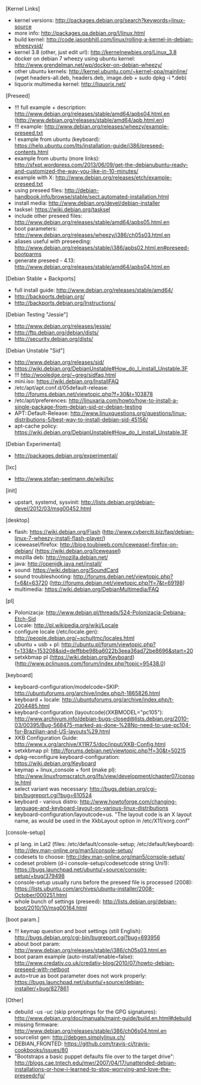 [Kernel Links]
 - kernel versions: http://packages.debian.org/search?keywords=linux-source
 - more info: http://packages.qa.debian.org/l/linux.html
 - build kernel: http://code.jasonbhill.com/linux/rolling-a-kernel-in-debian-wheezysid/
 - kernel 3.8 (other, just edit url): http://kernelnewbies.org/Linux_3.8
 - docker on debian 7 wheezy using ubuntu kernel: http://www.grendelman.net/wp/docker-on-debian-wheezy/
 - other ubuntu kernels: http://kernel.ubuntu.com/~kernel-ppa/mainline/  (wget headers-all.deb, headers.deb, image.deb + sudo dpkg -i *.deb)
 - liquorix multimedia kernel: http://liquorix.net/

[Preseed]
 - !!! full example + description: http://www.debian.org/releases/stable/amd64/apbs04.html.en (http://www.debian.org/releases/stable/amd64/apb.html.en)
 - !!! example: http://www.debian.org/releases/wheezy/example-preseed.txt
 - ! example from ubuntu (keyboard): https://help.ubuntu.com/lts/installation-guide/i386/preseed-contents.html
 - example from ubuntu (more links): http://sfxpt.wordpress.com/2013/06/09/get-the-debianubuntu-ready-and-customized-the-way-you-like-in-10-minutes/
 - example with X: http://www.debian.org/releases/etch/example-preseed.txt
 - using preseed files: http://debian-handbook.info/browse/stable/sect.automated-installation.html
 - install media: http://www.debian.org/devel/debian-installer
 - tasksel: https://wiki.debian.org/tasksel
 - include other preseed files: http://www.debian.org/releases/stable/amd64/apbs05.html.en
 - boot parameters: http://www.debian.org/releases/wheezy/i386/ch05s03.html.en
 - aliases useful with preseeding: http://www.debian.org/releases/stable/i386/apbs02.html.en#preseed-bootparms
 - generate preseed - 4.13: http://www.debian.org/releases/stable/amd64/apbs04.html.en

[Debian Stable + Backports]
 - full install guide: http://www.debian.org/releases/stable/amd64/
 - http://backports.debian.org/
 - http://backports.debian.org/Instructions/

[Debian Testing "Jessie"]
 - http://www.debian.org/releases/jessie/
 - http://ftp.debian.org/debian/dists/
 - http://security.debian.org/dists/

[Debian Unstable "Sid"]
 - http://www.debian.org/releases/sid/
 - https://wiki.debian.org/DebianUnstable#How_do_I_install_Unstable.3F
 - !!! http://wooledge.org/~greg/sidfaq.html
 - mini.iso: https://wiki.debian.org/InstallFAQ
 - /etc/apt/apt.conf.d/05default-release: http://forums.debian.net/viewtopic.php?f=30&t=103878
 - /etc/apt/preferences: http://linuxaria.com/howto/how-to-install-a-single-package-from-debian-sid-or-debian-testing
 - APT::Default-Release: http://www.linuxquestions.org/questions/linux-distributions-5/best-way-to-install-debian-sid-45156/
 - apt-cache policy: https://wiki.debian.org/DebianUnstable#How_do_I_install_Unstable.3F

[Debian Experimental]
 - http://packages.debian.org/experimental/

[lxc]
 - http://www.stefan-seelmann.de/wiki/lxc

[init]
 - upstart, systemd, sysvinit: http://lists.debian.org/debian-devel/2012/03/msg00452.html

[desktop]
 - flash: https://wiki.debian.org/Flash (http://www.cyberciti.biz/faq/debian-linux-7-wheezy-install-flash-player/)
 - iceweasel/firefox: http://blog.toubiweb.com/iceweasel-firefox-on-debian/ (https://wiki.debian.org/Iceweasel)
 - mozilla deb: http://mozilla.debian.net/
 - java: http://openjdk.java.net/install/
 - sound: https://wiki.debian.org/SoundCard
 - sound troubleshooting: http://forums.debian.net/viewtopic.php?f=6&t=63720 (http://forums.debian.net/viewtopic.php?f=7&t=69198)
 - multimedia: https://wiki.debian.org/DebianMultimedia/FAQ

[pl]
 - Polonizacja: http://www.debian.pl/threads/524-Polonizacja-Debiana-Etch-Sid
 - Locale: http://pl.wikipedia.org/wiki/Locale
 - configure locale (/etc/locale.gen): http://people.debian.org/~schultmc/locales.html
 - ubuntu + usb + pl: http://ubuntu.pl/forum/viewtopic.php?f=133&t=153208&sid=deffbbe98ba6022b3eea36ad72be8696&start=20
 - setxkbmap pl (https://wiki.debian.org/Keyboard) (http://www.pclinuxos.com/forum/index.php?topic=95438.0)

[keyboard]
 - keyboard-configuration/modelcode=SKIP: http://ubuntuforums.org/archive/index.php/t-1865826.html
 - keyboard + locale: http://ubuntuforums.org/archive/index.php/t-2004485.html
 - keyboard-configuration (layoutcode)(XKBMODEL="pc105"): http://www.archivum.info/debian-bugs-closed@lists.debian.org/2010-03/00395/Bug-568475-marked-as-done-%28No-need-to-use-pc104-for-Brazilian-and-US-layouts%29.html
 - XKB Configuration Guide: http://www.x.org/archive/X11R7.5/doc/input/XKB-Config.html
 - setxkbmap pl: http://forums.debian.net/viewtopic.php?f=30&t=50215
 - dpkg-reconfigure keyboard-configuration: https://wiki.debian.org/Keyboard
 - keymap + linux_console + font (make pl): http://www.linuxfromscratch.org/lfs/view/development/chapter07/console.html
 - select variant was necessary:  http://bugs.debian.org/cgi-bin/bugreport.cgi?bug=610524
 - keyboard - various distro: http://www.howtoforge.com/changing-language-and-keyboard-layout-on-various-linux-distributions
 - keyboard-configuration/layoutcode=us. "The layout code is an X layout name, as would be used in the XkbLayout option in /etc/X11/xorg.conf"

[console-setup]
 - pl lang. in Lat2 (files: /etc/default/console-setup; /etc/default/keyboard): http://dev.man-online.org/man5/console-setup/
 - codesets to choose: http://dev.man-online.org/man5/console-setup/
 - codeset problem (d-i console-setup/codesetcode string Uni1): https://bugs.launchpad.net/ubuntu/+source/console-setup/+bug/379498
 - console-setup usually runs before the preseed file is processed (2008): https://lists.ubuntu.com/archives/ubuntu-installer/2008-October/000251.html
 - whole bunch of settings (preseed): http://lists.debian.org/debian-boot/2010/10/msg00164.html

[boot param.]
 - !!! keymap question and boot settings (still English): http://bugs.debian.org/cgi-bin/bugreport.cgi?bug=693956
 - about boot param: http://www.debian.org/releases/stable/i386/ch05s03.html.en
 - boot param example (auto-install/enable=false): http://www.credativ.co.uk/credativ-blog/2010/07/howto-debian-preseed-with-netboot
 - auto=true as boot parameter does not work properly: https://bugs.launchpad.net/ubuntu/+source/debian-installer/+bug/827861

[Other]
 - debuild -us -uc (skip promptings for the GPG signatures): http://www.debian.org/doc/manuals/maint-guide/build.en.html#debuild
 - missing firmware: http://www.debian.org/releases/stable/i386/ch06s04.html.en
 - sourcelist gen: http://debgen.simplylinux.ch/
 - DEBIAN_FRONTED: https://github.com/travis-ci/travis-cookbooks/issues/80
 - "Bootstraps a basic puppet defaults file over to the target drive": http://blogs.cae.tntech.edu/mwr/2007/04/17/unattended-debian-installations-or-how-i-learned-to-stop-worrying-and-love-the-preseedcfg/
